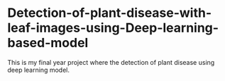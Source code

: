 # Detection-of-plant-disease-with-leaf-images-using-Deep-learning-based-model
This is my final year project where the detection of plant disease using deep learning model.

